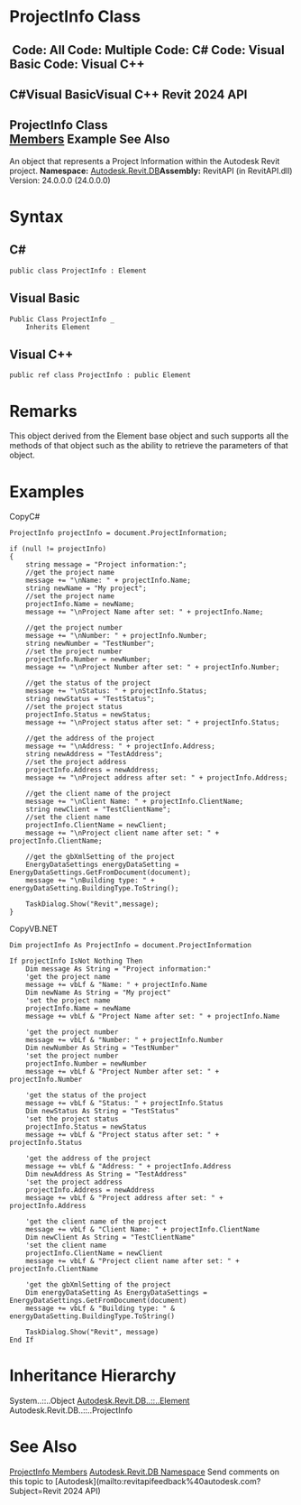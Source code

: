 # ProjectInfo Class

﻿
 Code: All Code: Multiple Code: C# Code: Visual Basic Code: Visual C++   
---  
C#Visual BasicVisual C++
Revit 2024 API  
---  
ProjectInfo Class  
[Members](7224b061-e12a-9a99-24f9-51b89292482c.md "ProjectInfo Members") Example See Also  
---  
An object that represents a Project Information within the Autodesk Revit project.
**Namespace:** [Autodesk.Revit.DB](87546ba7-461b-c646-cbb1-2cb8f5bff8b2.md "Autodesk.Revit.DB Namespace")**Assembly:** RevitAPI (in RevitAPI.dll) Version: 24.0.0.0 (24.0.0.0)
# Syntax
C#  
---  
```text
public class ProjectInfo : Element
```
  
Visual Basic  
---  
```text
Public Class ProjectInfo _
	Inherits Element
```
  
Visual C++  
---  
```text
public ref class ProjectInfo : public Element
```
  
# Remarks
This object derived from the Element base object and such supports all the methods of that object such as the ability to retrieve the parameters of that object. 
# Examples
CopyC#
```text
ProjectInfo projectInfo = document.ProjectInformation;

if (null != projectInfo)
{
    string message = "Project information:";
    //get the project name
    message += "\nName: " + projectInfo.Name;
    string newName = "My project";
    //set the project name
    projectInfo.Name = newName;
    message += "\nProject Name after set: " + projectInfo.Name;

    //get the project number
    message += "\nNumber: " + projectInfo.Number;
    string newNumber = "TestNumber";
    //set the project number
    projectInfo.Number = newNumber;
    message += "\nProject Number after set: " + projectInfo.Number;

    //get the status of the project
    message += "\nStatus: " + projectInfo.Status;
    string newStatus = "TestStatus";
    //set the project status
    projectInfo.Status = newStatus;
    message += "\nProject status after set: " + projectInfo.Status;

    //get the address of the project
    message += "\nAddress: " + projectInfo.Address;
    string newAddress = "TestAddress";
    //set the project address 
    projectInfo.Address = newAddress;
    message += "\nProject address after set: " + projectInfo.Address;

    //get the client name of the project
    message += "\nClient Name: " + projectInfo.ClientName;
    string newClient = "TestClientName";
    //set the client name
    projectInfo.ClientName = newClient;
    message += "\nProject client name after set: " + projectInfo.ClientName;

    //get the gbXmlSetting of the project
    EnergyDataSettings energyDataSetting = EnergyDataSettings.GetFromDocument(document);
    message += "\nBuilding type: " + energyDataSetting.BuildingType.ToString();

    TaskDialog.Show("Revit",message);
}
```

CopyVB.NET
```text
Dim projectInfo As ProjectInfo = document.ProjectInformation

If projectInfo IsNot Nothing Then
    Dim message As String = "Project information:"
    'get the project name
    message += vbLf & "Name: " + projectInfo.Name
    Dim newName As String = "My project"
    'set the project name
    projectInfo.Name = newName
    message += vbLf & "Project Name after set: " + projectInfo.Name

    'get the project number
    message += vbLf & "Number: " + projectInfo.Number
    Dim newNumber As String = "TestNumber"
    'set the project number
    projectInfo.Number = newNumber
    message += vbLf & "Project Number after set: " + projectInfo.Number

    'get the status of the project
    message += vbLf & "Status: " + projectInfo.Status
    Dim newStatus As String = "TestStatus"
    'set the project status
    projectInfo.Status = newStatus
    message += vbLf & "Project status after set: " + projectInfo.Status

    'get the address of the project
    message += vbLf & "Address: " + projectInfo.Address
    Dim newAddress As String = "TestAddress"
    'set the project address 
    projectInfo.Address = newAddress
    message += vbLf & "Project address after set: " + projectInfo.Address

    'get the client name of the project
    message += vbLf & "Client Name: " + projectInfo.ClientName
    Dim newClient As String = "TestClientName"
    'set the client name
    projectInfo.ClientName = newClient
    message += vbLf & "Project client name after set: " + projectInfo.ClientName

    'get the gbXmlSetting of the project
    Dim energyDataSetting As EnergyDataSettings = EnergyDataSettings.GetFromDocument(document)
    message += vbLf & "Building type: " & energyDataSetting.BuildingType.ToString()

    TaskDialog.Show("Revit", message)
End If
```

# Inheritance Hierarchy
System..::..Object [Autodesk.Revit.DB..::..Element](eb16114f-69ea-f4de-0d0d-f7388b105a16.md "Element Class") Autodesk.Revit.DB..::..ProjectInfo
# See Also
[ProjectInfo Members](7224b061-e12a-9a99-24f9-51b89292482c.md "ProjectInfo Members")
[Autodesk.Revit.DB Namespace](87546ba7-461b-c646-cbb1-2cb8f5bff8b2.md "Autodesk.Revit.DB Namespace")
Send comments on this topic to [Autodesk](mailto:revitapifeedback%40autodesk.com?Subject=Revit 2024 API)